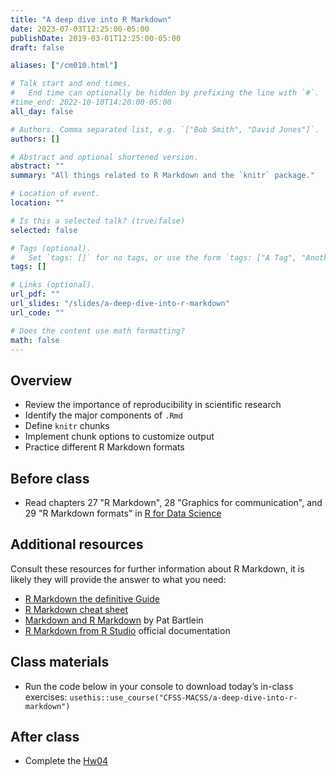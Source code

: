 ```yaml
---
title: "A deep dive into R Markdown"
date: 2023-07-03T12:25:00-05:00
publishDate: 2019-03-01T12:25:00-05:00
draft: false

aliases: ["/cm010.html"]

# Talk start and end times.
#   End time can optionally be hidden by prefixing the line with `#`.
#time_end: 2022-10-10T14:20:00-05:00
all_day: false

# Authors. Comma separated list, e.g. `["Bob Smith", "David Jones"]`.
authors: []

# Abstract and optional shortened version.
abstract: ""
summary: "All things related to R Markdown and the `knitr` package."

# Location of event.
location: ""

# Is this a selected talk? (true/false)
selected: false

# Tags (optional).
#   Set `tags: []` for no tags, or use the form `tags: ["A Tag", "Another Tag"]` for one or more tags.
tags: []

# Links (optional).
url_pdf: ""
url_slides: "/slides/a-deep-dive-into-r-markdown"
url_code: ""

# Does the content use math formatting?
math: false
---
```




## Overview

* Review the importance of reproducibility in scientific research
* Identify the major components of `.Rmd`
* Define `knitr` chunks
* Implement chunk options to customize output
* Practice different R Markdown formats

## Before class

* Read chapters 27 "R Markdown", 28 "Graphics for communication", and 29 "R Markdown formats" in [R for Data Science](http://r4ds.had.co.nz)


## Additional resources

Consult these resources for further information about R Markdown, it is likely they will provide the answer to what you need:
* [R Markdown the definitive Guide](https://bookdown.org/yihui/rmarkdown/)
* [R Markdown cheat sheet](https://posit.co/resources/cheatsheets/?_page=2/)
* [Markdown and R Markdown](https://pjbartlein.github.io/REarthSysSci/markdown.html) by Pat Bartlein
* [R Markdown from R Studio](https://rmarkdown.rstudio.com/lesson-1.html) official documentation

## Class materials

* Run the code below in your console to download today’s in-class exercises: `usethis::use_course("CFSS-MACSS/a-deep-dive-into-r-markdown")`


## After class
*  Complete the [Hw04](/homework/debugging-rmarkdown/)

<!--
#* [A dive into R Markdown](/notes/r-markdown/)
-->
 
